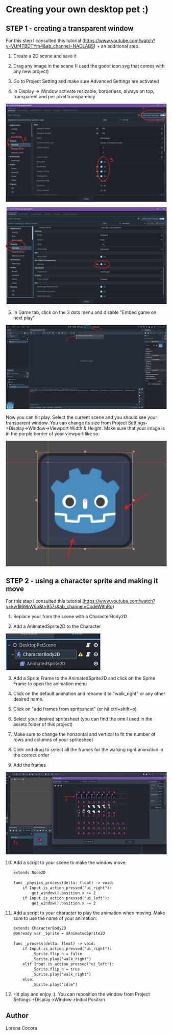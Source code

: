 # Creating your own desktop pet :)

## STEP 1 - creating a transparent window
For this step I consulted this tutorial (https://www.youtube.com/watch?v=VUf4TBDTYm4&ab_channel=NADLABS) + an additional step.

1. Create a 2D scene and save it

2. Drag any image in the scene (I used the godot icon.svg that comes with any new project)

3. Go to Project Setting and make sure Advanced Settings are activated

4. In Display -> Window activate resizable, borderless, always on top, transparent and per pixel transparency

![alt text](step1.png)

![alt text](step4.png)

5. In Game tab, click on the 3 dots menu and disable "Embed game on next play"

![alt text](step2.png)

Now you can hit play. Select the current scene and you should see your transparent window. You can change its size from Project Settings->Display->Window->Viewport Width & Height. Make sure that your image is in the purple border of your viewport like so:

![alt text](viewport.png)


## STEP 2 - using a character sprite and making it move
For this step I consulted this tutorial (https://www.youtube.com/watch?v=kw1iI69kW6o&t=957s&ab_channel=CodeWithRo)

1. Replace your from the scene with a CharacterBody2D

2. Add a AnimatedSprite2D to the Character

![alt text](hierarchy.png)

3. Add a Sprite Frame to the AnimatedSprite2D and click on the Sprite Frame to open the animation menu

4. Click on the default animation and rename it to "walk_right" or any other desired name. 

5. Click on "add frames from spritesheet" (or hit ctrl+shift+o)

6. Select your desired spritesheet (you can find the one I used in the assets folder of this project)

7. Make sure to change the horizontal and vertical to fit the number of rows and columns of your spritesheet

8. Click and drag to select all the frames for the walking right animation in the correct order

9. Add the frames

![alt text](walking.png)

10. Add a script to your scene to make the window move:

    ```
    extends Node2D

    func _physics_process(delta: float) -> void:
        if Input.is_action_pressed("ui_right"):
            get_window().position.x += 2
        if Input.is_action_pressed("ui_left"):
            get_window().position.x -= 2
    ```

11. Add a script to your character to play the animation when moving. Make sure to use the name of your animation:

    ```
    extends CharacterBody2D
    @onready var _Sprite = $AnimatedSprite2D

    func _process(delta: float) -> void:
        if Input.is_action_pressed("ui_right"):
            _Sprite.flip_h = false
            _Sprite.play("walk_right")
        elif Input.is_action_pressed("ui_left"):
            _Sprite.flip_h = true
            _Sprite.play("walk_right")
        else:
            _Sprite.play("idle")
    ```


12. Hit play and enjoy :). You can reposition the window from Project Settings->Display->Window->Initial Position

## Author
Lorena Cocora